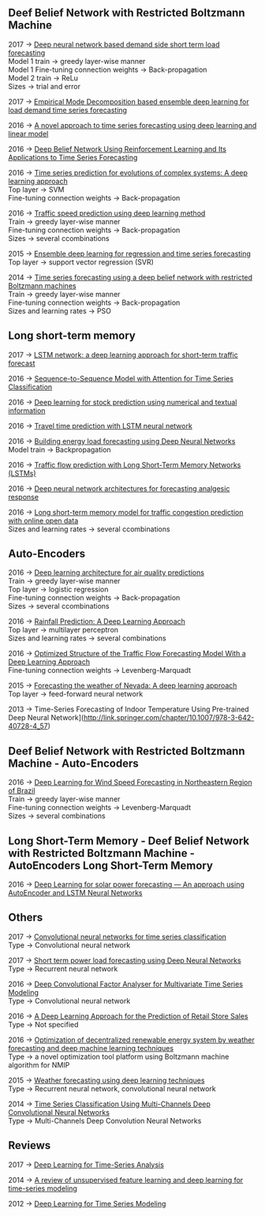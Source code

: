 
## Deef Belief Network with Restricted Boltzmann Machine

2017 -> [Deep neural network based demand side short term load forecasting](https://www.scopus.com/record/display.uri?eid=2-s2.0-85009236706&origin=resultslist&sort=plf-f&src=s&st1=deep+learning+time+series&nlo=&nlr=&nls=&sid=306771ADB79C2181330A84526BFB4363.wsnAw8kcdt7IPYLO0V48gA%3a210&sot=b&sdt=cl&cluster=scosubtype%2c%22ar%22%2ct&sl=40&s=TITLE-ABS-KEY%28deep+learning+time+series%29&relpos=4&citeCnt=0&searchTerm=) <br>
Model 1 train -> greedy layer-wise manner <br>
Model 1 Fine-tuning connection weights -> Back-propagation <br>
Model 2 train -> ReLu <br>
Sizes -> trial and error <br>

2017 -> [Empirical Mode Decomposition based ensemble deep learning for load demand time series forecasting](https://www.scopus.com/record/display.uri?eid=2-s2.0-85011866839&origin=resultslist&sort=plf-f&src=s&st1=deep+learning+time+series&st2=&sid=306771ADB79C2181330A84526BFB4363.wsnAw8kcdt7IPYLO0V48gA%3a10&sot=b&sdt=b&sl=40&s=TITLE-ABS-KEY%28deep+learning+time+series%29&relpos=0&citeCnt=0&searchTerm=) <br>

2016 -> [A novel approach to time series forecasting using deep learning and linear model](https://www.scopus.com/record/display.uri?eid=2-s2.0-84960451045&origin=resultslist&sort=r-f&src=s&st1=deep+learning+time+series&nlo=&nlr=&nls=&sid=306771ADB79C2181330A84526BFB4363.wsnAw8kcdt7IPYLO0V48gA%3a210&sot=b&sdt=cl&cluster=scosubtype%2c%22ar%22%2ct&sl=40&s=TITLE-ABS-KEY%28deep+learning+time+series%29&relpos=3&citeCnt=0&searchTerm=) <br>

2016 -> [Deep Belief Network Using Reinforcement Learning and Its Applications to Time Series Forecasting](http://link.springer.com/chapter/10.1007/978-3-319-46675-0_4) <br>

2016 -> [Time series prediction for evolutions of complex systems: A deep learning approach](http://ieeexplore.ieee.org/document/7476150/) <br>
Top layer -> SVM <br>
Fine-tuning connection weights -> Back-propagation <br>
  
2016 -> [Traffic speed prediction using deep learning method](http://ieeexplore.ieee.org/document/7795712/)<br>
Train -> greedy layer-wise manner <br>
Fine-tuning connection weights -> Back-propagation <br>
Sizes -> several ccombinations <br>
  
2015 -> [Ensemble deep learning for regression and time series forecasting](http://ieeexplore.ieee.org/abstract/document/7015739/) <br>
Top layer -> support vector regression (SVR) <br>

2014 -> [Time series forecasting using a deep belief network with restricted Boltzmann machines](http://www.sciencedirect.com/science/article/pii/S0925231213007388) <br>
Train -> greedy layer-wise manner <br>
Fine-tuning connection weights -> Back-propagation <br>
Sizes and learning rates -> PSO <br>

## Long short-term memory

2017 -> [LSTM network: a deep learning approach for short-term traffic forecast](http://ieeexplore.ieee.org/document/7874313/) <br>

2016 -> [Sequence-to-Sequence Model with Attention for Time Series Classification](http://ieeexplore.ieee.org/document/7836709/) <br>
  
2016 -> [Deep learning for stock prediction using numerical and textual information](http://ieeexplore.ieee.org/document/7550882/) <br>  
  
2016 -> [Travel time prediction with LSTM neural network](http://ieeexplore.ieee.org/document/7795686/) <br>  
  
2016 -> [Building energy load forecasting using Deep Neural Networks](http://ieeexplore.ieee.org/document/7793413/) <br>
Model train -> Backpropagation <br>

2016 -> [Traffic flow prediction with Long Short-Term Memory Networks (LSTMs)](http://ieeexplore.ieee.org/document/7848593/) <br>
  
2016 -> [Deep neural network architectures for forecasting analgesic response](http://ieeexplore.ieee.org/document/7591352/) <br>

2016 -> [Long short-term memory model for traffic congestion prediction with online open data](http://ieeexplore.ieee.org/document/7795543/) <br>
Sizes and learning rates -> several ccombinations <br>
 
## Auto-Encoders

2016 -> [Deep learning architecture for air quality predictions](https://www.scopus.com/record/display.uri?eid=2-s2.0-84991071427&origin=resultslist&sort=plf-f&src=s&st1=deep+learning+time+series&nlo=&nlr=&nls=&sid=306771ADB79C2181330A84526BFB4363.wsnAw8kcdt7IPYLO0V48gA%3a210&sot=b&sdt=cl&cluster=scosubtype%2c%22ar%22%2ct&sl=40&s=TITLE-ABS-KEY%28deep+learning+time+series%29&relpos=9&citeCnt=0&searchTerm=) <br>
Train -> greedy layer-wise manner <br>
Top layer -> logistic regression <br>
Fine-tuning connection weights -> Back-propagation <br>
Sizes -> several ccombinations <br>

2016 -> [Rainfall Prediction: A Deep Learning Approach](http://link.springer.com/chapter/10.1007/978-3-319-32034-2_13) <br>
Top layer -> multilayer perceptron <br>
Sizes and learning rates -> several combinations <br>
  
2016 -> [Optimized Structure of the Traffic Flow Forecasting Model With a Deep Learning Approach](http://ieeexplore.ieee.org/stamp/stamp.jsp?tp=&arnumber=7517319) <br>
Fine-tuning connection weights -> Levenberg-Marquadt <br>
  
2015 -> [Forecasting the weather of Nevada: A deep learning approach](http://ieeexplore.ieee.org/document/7280812/) <br>
Top layer -> feed-forward neural network  <br>

2013 -> Time-Series Forecasting of Indoor Temperature Using Pre-trained Deep Neural Network](http://link.springer.com/chapter/10.1007/978-3-642-40728-4_57) <br> 
 
## Deef Belief Network with Restricted Boltzmann Machine - Auto-Encoders

2016 -> [Deep Learning for Wind Speed Forecasting in Northeastern Region of Brazil](http://ieeexplore.ieee.org/document/7424040/) <br>
Train -> greedy layer-wise manner <br>
Fine-tuning connection weights -> Levenberg-Marquadt <br>
Sizes -> several combinations <br>

## Long Short-Term Memory - Deef Belief Network with Restricted Boltzmann Machine - AutoEncoders Long Short-Term Memory

2016 -> [Deep Learning for solar power forecasting — An approach using AutoEncoder and LSTM Neural Networks]( http://ieeexplore.ieee.org/document/7844673/) <br>

## Others

2017 -> [Convolutional neural networks for time series classification](http://ieeexplore.ieee.org/document/7870510/) <br>
Type -> Convolutional neural network <br>

2017 -> [Short term power load forecasting using Deep Neural Networks](http://ieeexplore.ieee.org/document/7876196/) <br>
Type -> Recurrent neural network <br>

2016 -> [Deep Convolutional Factor Analyser for Multivariate Time Series Modeling](http://ieeexplore.ieee.org/document/7837993/) <br>
Type -> Convolutional neural network <br>

2016 -> [A Deep Learning Approach for the Prediction of Retail Store Sales](http://ieeexplore.ieee.org/document/7836713/) <br>
Type -> Not specified <br>

2016 -> [Optimization of decentralized renewable energy system by weather forecasting and deep machine learning techniques](http://ieeexplore.ieee.org/document/7796524/) <br>
Type -> a novel optimization tool platform using Boltzmann machine algorithm for NMIP <br>

2015 -> [Weather forecasting using deep learning techniques](http://ieeexplore.ieee.org/document/7415154/) <br>
Type -> Recurrent neural network, convolutional neural network <br>
  
2014 -> [Time Series Classification Using Multi-Channels Deep Convolutional Neural Networks](http://link.springer.com/chapter/10.1007/978-3-319-08010-9_33) <br>
Type -> Multi-Channels Deep Convolution Neural Networks <br>
  
  
## Reviews
  
2017 -> [Deep Learning for Time-Series Analysis](https://arxiv.org/abs/1701.01887) <br>
  
2014 -> [A review of unsupervised feature learning and deep learning for time-series modeling](http://www.sciencedirect.com/science/article/pii/S0167865514000221) <br>

2012 -> [Deep Learning for Time Series Modeling](https://pdfs.semanticscholar.org/a241/a7e26d6baf2c068601813216d3cc09e845ff.pdf) <br>
